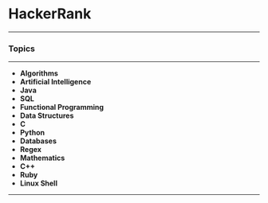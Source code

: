 # HackerRank
---
### Topics
---
* **Algorithms**
* **Artificial Intelligence**
* **Java**
* **SQL**
* **Functional Programming**
* **Data Structures**
* **C**
* **Python**
* **Databases**
* **Regex**
* **Mathematics**
* **C++**
* **Ruby**
* **Linux Shell**
---

